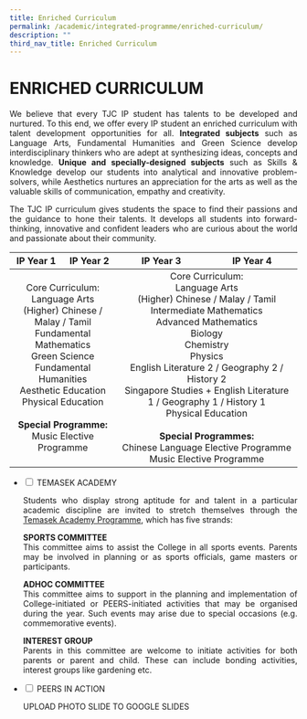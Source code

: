 ```yaml
---
title: Enriched Curriculum
permalink: /academic/integrated-programme/enriched-curriculum/
description: ""
third_nav_title: Enriched Curriculum
---
```

# ENRICHED CURRICULUM

<p style="text-align: justify;">We believe that every TJC IP student has talents to be developed and nurtured. To this end, we offer every IP student an enriched curriculum with talent development opportunities for all. <b>Integrated subjects</b> such as Language Arts, Fundamental Humanities and Green Science develop interdisciplinary thinkers who are adept at synthesizing ideas, concepts and knowledge. <b>Unique and specially-designed subjects</b> such as Skills & Knowledge develop our students into analytical and innovative problem-solvers, while Aesthetics nurtures an appreciation for the arts as well as the valuable skills of communication, empathy and creativity.</p>

<p style="text-align: justify;">The TJC IP curriculum gives students the space to find their passions and the guidance to hone their talents. It develops all students into forward-thinking, innovative and confident leaders who are curious about the world and passionate about their community.</p>

<table>
<thead>
<tr>
<th style="text-align: center;">IP Year 1</th>
<th style="text-align: center;">IP Year 2</th>
<th style="text-align: center;">IP Year 3</th>
<th style="text-align: center;">IP Year 4</th>
</tr>
</thead>
<tbody>
<tr>
<td style="text-align: center;" colspan="2">Core Curriculum:<br />Language Arts<br />(Higher) Chinese / Malay / Tamil<br />Fundamental Mathematics<br />Green Science<br />Fundamental Humanities<br />Aesthetic Education<br />Physical Education<br /><br /><b>Special Programme:</b><br>Music Elective Programme</td>
<td style="text-align: center;" colspan="2">Core Curriculum:<br />Language Arts<br />(Higher) Chinese / Malay / Tamil<br />Intermediate Mathematics<br />Advanced Mathematics<br />Biology<br />Chemistry<br />Physics<br />English Literature 2 / Geography 2 / History 2<br />Singapore Studies + English Literature 1 / Geography 1 / History 1<br />Physical Education<br /><br /><b>Special Programmes:</b><br />Chinese Language Elective Programme<br />Music Elective Programme</td>
</tr>
</tbody>
</table>


<ul class="jekyllcodex_accordion">
  <li>
    <input type="checkbox" id="accordion1">
    <label for="accordion1">TEMASEK ACADEMY</label>
    <div>
			<p style="text-align: justify;">Students who display strong aptitude for and talent in a particular academic discipline are invited to stretch themselves through the <a href="https://www.temasekjc.moe.edu.sg/academic-1/integrated-programme/enriched-curriculum/temasek-academy">Temasek Academy Programme</a>, which has five strands:</p>
			<p style="text-align: justify;"><b>SPORTS COMMITTEE</b><br>This committee aims to assist the College in all sports events. Parents may be involved in planning or as sports officials, game masters or participants.</p>
			<p style="text-align: justify;"><b>ADHOC COMMITTEE</b><br>This committee aims to support in the planning and implementation of College-initiated or PEERS-initiated activities that may be organised during the year. Such events may arise due to special occasions (e.g. commemorative events).</p>
			<p style="text-align: justify;"><b>INTEREST GROUP</b><br>Parents in this committee are welcome to initiate activities for both parents or parent and child. These can include bonding activities, interest groups like gardening etc.</p>
    </div>
	</li> 
  <li>
    <input type="checkbox" id="accordion2">
    <label for="accordion2">PEERS IN ACTION</label>
    <div>
			<p style="text-align: justify;"> UPLOAD PHOTO SLIDE TO GOOGLE SLIDES</p>
    </div>
	</li> 
	</ul>